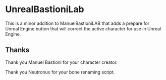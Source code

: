 # UnrealBastioniLab

This is a minor addition to ManuelBastioniLAB that adds a prepare for Unreal Engine button that will correct the active character for use in Unreal Engine.

## Thanks

Thank you Manuel Bastioni for your character creator.

Thank you Neutronux for your bone renaming script.
